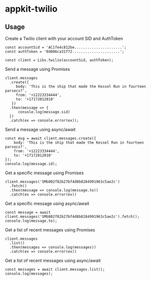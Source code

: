 # appkit-twilio

## Usage

Create a Twilio client with your account SID and AuthToken
```
const accountSid = 'AC1fe4c812be......................';
const authToken = '0d086ca31f72......................';

const client = Libs.twilio(accountSid, authToken);
```

Send a message using Promises
```
client.messages
  .create({
     body: 'This is the ship that made the Kessel Run in fourteen parsecs?',
     from: '+12223334444',
     to: '+17172012010'
   })
  .then(message => {
      console.log(message.sid)
  })
  .catch(ex => console.error(ex));
```

Send a message using async/await
```
const msg = await client.messages.create({
    body: 'This is the ship that made the Kessel Run in fourteen parsecs?',
    from: '+12223334444',
    to: '+17172012010'
});
console.log(message.id);

```

Get a specific message using Promises
```
client.messages('SMb802f82b27bf4d8b8284991963c5ae2c')
  .fetch()
  .then(message => console.log(message.to))
  .catch(ex => console.error(ex))
```

Get a specific message using async/await
```
const message = await client.messages('SMb802f82b27bf4d8b8284991963c5ae2c').fetch();
console.log(message.to);
```

Get a list of recent messages using Promises
```
client.messages
  .list()
  .then(messages => console.log(messages))
  .catch(ex => console.error(ex))
```

Get a list of recent messages using async/await
```
const messages = await client.messages.list();
console.log(messages);
```

